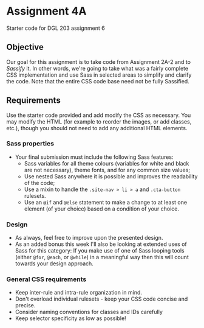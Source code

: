 # Assignment 4A
Starter code for DGL 203 assignment 6

## Objective
Our goal for this assignment is to take code from Assignment 2A-2 and to *Sassify* it. In other words, we're going to take what was a fairly complete CSS implementation and use Sass in selected areas to simplify and clarify the code. Note that the entire CSS code base need not be fully Sassified.

## Requirements
Use the starter code provided and add modify the CSS as necessary. You may modify the HTML (for example to reorder the images, or add classes, etc.), though you should not need to add any additional HTML elements. 
### Sass properties
* Your final submission must include the following Sass features:
    - Sass variables for all theme colours (variables for white and black are not necessary), theme fonts, and for any common size values;
    - Use nested Sass anywhere it is possible and improves the readability of the code;
    - Use a mixin to handle the `.site-nav > li > a` and `.cta-button` rulesets.
    - Use an `@if` and `@else` statement to make a change to at least one element (of your choice) based on a condition of your choice.
### Design
* As always, feel free to improve upon the presented design.
* As an added bonus this week I'll also be looking at extended uses of Sass for this category: If you make use of one of Sass looping tools (either `@for`, `@each`, or `@while`) in a meaningful way then this will count towards your design approach. 
### General CSS requirements
* Keep inter-rule and intra-rule organization in mind.
* Don't overload individual rulesets - keep your CSS code concise and precise.
* Consider naming conventions for classes and IDs carefully 
* Keep selector specificity as low as possible! 